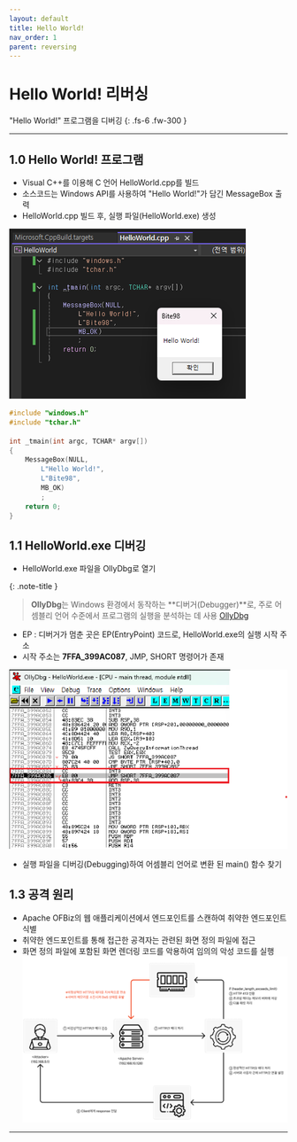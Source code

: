 ```yaml
---
layout: default
title: Hello World!
nav_order: 1
parent: reversing
---
```


# Hello World! 리버싱
"Hello World!" 프로그램을 디버깅
{: .fs-6 .fw-300 }

---

## 1.0 Hello World! 프로그램
- Visual C++를 이용해 C 언어 HelloWorld.cpp를 빌드
- 소스코드는 Windows API를 사용하여 "Hello World!"가 담긴 MessageBox 출력
- HelloWorld.cpp 빌드 후, 실행 파일(HelloWorld.exe) 생성

![](../../assets/images/reversing/HelloWorld/1.png)

```cpp
#include "windows.h"
#include "tchar.h"

int _tmain(int argc, TCHAR* argv[])
{
	MessageBox(NULL,
		L"Hello World!",
        L"Bite98",
		MB_OK)
		;
	return 0;
}
```

## 1.1 HelloWorld.exe 디버깅
- HelloWorld.exe 파일을 OllyDbg로 열기

{: .note-title }
> **OllyDbg**는 Windows 환경에서 동작하는 **디버거(Debugger)**로, 주로 어셈블리 언어 수준에서 프로그램의 실행을 분석하는 데 사용
> [OllyDbg](https://www.ollydbg.de/)

- EP : 디버거가 멈춘 곳은 EP(EntryPoint) 코드로, HelloWorld.exe의 실행 시작 주소
- 시작 주소는 **7FFA_399AC087**, JMP, SHORT 명령어가 존재

![](../../assets/images/reversing/HelloWorld/2.png)

- 실행 파일을 디버깅(Debugging)하여 어셈블리 언어로 변환 된 main() 함수 찾기


## 1.3 공격 원리
- Apache OFBiz의 웹 애플리케이션에서 엔드포인트를 스캔하여 취약한 엔드포인트 식별
- 취약한 엔드포인트를 통해 접근한 공격자는 관련된 화면 정의 파일에 접근
- 화면 정의 파일에 포함된 화면 렌더링 코드를 악용하여 임의의 악성 코드를 실행
![](../../assets/images/cve-2024-27316/attack.png)
---
